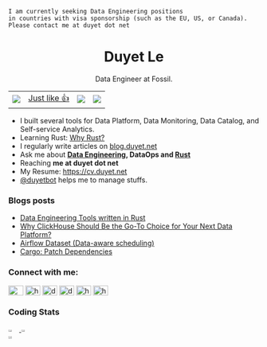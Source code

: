 ```
I am currently seeking Data Engineering positions 
in countries with visa sponsorship (such as the EU, US, or Canada). 
Please contact me at duyet dot net
```

<div align="center">
  <h1>Duyet Le</h1>
  <p>
    Data Engineer at Fossil.
  </p>

  <p>
    <table>
      <tr>
        <td>
          <img src="https://komarev.com/ghpvc/?username=duyet" />
        </td>
        <td>
          <a href="https://poll.fizzy.wtf/vote?duyet.vote=yes&redirect=https://github.com/duyet">
            Just like 👍
          </a>
        </td>
        <td>
          <img src="https://poll.fizzy.wtf/show?duyet.vote=yes" />
        </td>
        <td>
          <img src="https://poll.fizzy.wtf/count?duyet.vote=yes" />
        </td>
      </tr>
    </table>
  </p>
  
</div>

- I built several tools for Data Platform, Data Monitoring, Data Catalog, and Self-service Analytics.
- Learning Rust: [Why Rust?]
- I regularly write articles on [blog.duyet.net](https://blog.duyet.net)
- Ask me about **[Data Engineering], DataOps and [Rust](https://blog.duyet.net/tag/rust/)**
- Reaching **me at duyet dot net**
- My Resume: https://cv.duyet.net
- [@duyetbot] helps me to manage stuffs.

[Data Engineering]: https://blog.duyet.net/tag/data-engineer/
[Rust]: https://rust-tieng-viet.github.io
[Why Rust?]: https://blog.duyet.net/2021/11/rust-data-engineering.html
[@duyetbot]: https://github.com/duyetbot

### Blogs posts
<!-- BLOG-POST-LIST:START -->
- [Data Engineering Tools written in Rust](https://blog.duyet.net/2023/01/data-engineering-rust-tools.html)
- [Why ClickHouse Should Be the Go-To Choice for Your Next Data Platform?](https://blog.duyet.net/2023/01/clickhouse.html)
- [Airflow Dataset &lpar;Data-aware scheduling&rpar;](https://blog.duyet.net/2022/09/airflow-dataset.html)
- [Cargo: Patch Dependencies](https://blog.duyet.net/2022/09/cargo-patch-deps.html)
<!-- BLOG-POST-LIST:END -->

<p align="left">
<h3 align="left">Connect with me:</h3>
<a href="https://t.me/duyet" target="blank"><img align="center" src="https://cdn.jsdelivr.net/npm/simple-icons@6.7.0/icons/telegram.svg" alt="@duyet" height="20" width="30" /></a>
<a href="https://ko-fi.com/duyet" target="blank"><img align="center" src="https://cdn.jsdelivr.net/npm/simple-icons@6.7.0/icons/kofi.svg" alt="https://ko-fi.com/duyet" height="20" width="30" /></a>
<a href="https://twitter.com/_duyet" target="blank"><img align="center" src="https://cdn.jsdelivr.net/npm/simple-icons@6.7.0/icons/twitter.svg" alt="duyetdev" height="20" width="30" /></a>
<a href="https://linkedin.com/in/duyet" target="blank"><img align="center" src="https://cdn.jsdelivr.net/npm/simple-icons@6.7.0/icons/linkedin.svg" alt="duyet" height="20" width="30" /></a>
<a href="https://blog.duyet.net/rss.xml" target="blank"><img align="center" src="https://cdn.jsdelivr.net/npm/simple-icons@6.7.0/icons/rss.svg" alt="https://blog.duyet.net/rss.xml" height="20" width="30" /></a>
<a href="https://unsplash.com/@_duyet" target="blank"><img align="center" src="https://cdn.jsdelivr.net/npm/simple-icons@6.7.0/icons/unsplash.svg" alt="https://unsplash.com/@_duyet" height="20" width="30" /></a>

</p>

### Coding Stats

<div style="display: flex; flex-wrap: wrap">
  <a href="https://github.com/duyet">
  <img style="width: 32%" src="https://wakatime.com/share/@8d67d3f3-1ae6-4b1e-a8a1-32c57b3e05f9/e3bcf43a-620f-416f-b8ac-1f74fa16e4e2.png" />
  <img style="width: 32%" src="https://wakatime.com/share/@8d67d3f3-1ae6-4b1e-a8a1-32c57b3e05f9/5fd68fc4-d79a-432b-8ae0-8c2474b13de0.png" />
  <img style="width: 32%" src="https://github-readme-stats.vercel.app/api?username=duyet&show_icons=true&theme=vue&hide_border=true&custom_title=@duyet" />
  </a>
</div>
